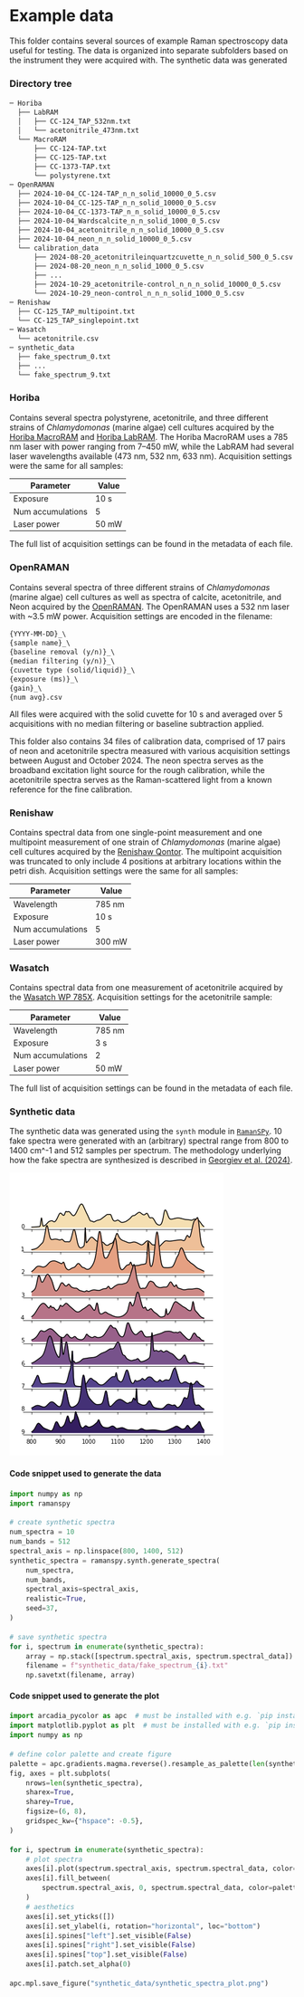 # Example data

This folder contains several sources of example Raman spectroscopy data useful for testing. The data is organized into separate subfolders based on the instrument they were acquired with. The synthetic data was generated 

### Directory tree
```
─ Horiba
  ├── LabRAM
  │   ├── CC-124_TAP_532nm.txt
  │   └── acetonitrile_473nm.txt
  └── MacroRAM
      ├── CC-124-TAP.txt
      ├── CC-125-TAP.txt
      ├── CC-1373-TAP.txt
      └── polystyrene.txt
─ OpenRAMAN
  ├── 2024-10-04_CC-124-TAP_n_n_solid_10000_0_5.csv
  ├── 2024-10-04_CC-125-TAP_n_n_solid_10000_0_5.csv
  ├── 2024-10-04_CC-1373-TAP_n_n_solid_10000_0_5.csv
  ├── 2024-10-04_Wardscalcite_n_n_solid_1000_0_5.csv
  ├── 2024-10-04_acetonitrile_n_n_solid_10000_0_5.csv
  ├── 2024-10-04_neon_n_n_solid_10000_0_5.csv
  └── calibration_data
      ├── 2024-08-20_acetonitrileinquartzcuvette_n_n_solid_500_0_5.csv
      ├── 2024-08-20_neon_n_n_solid_1000_0_5.csv
      ├── ...
      ├── 2024-10-29_acetonitrile-control_n_n_n_solid_10000_0_5.csv
      └── 2024-10-29_neon-control_n_n_n_solid_1000_0_5.csv
─ Renishaw
  ├── CC-125_TAP_multipoint.txt
  └── CC-125_TAP_singlepoint.txt
─ Wasatch
  └── acetonitrile.csv
─ synthetic_data
  ├── fake_spectrum_0.txt
  ├── ...
  └── fake_spectrum_9.txt
```


### Horiba
Contains several spectra polystyrene, acetonitrile, and three different strains of *Chlamydomonas* (marine algae) cell cultures acquired by the [Horiba MacroRAM](https://www.horiba.com/usa/scientific/products/detail/action/show/Product/macroramtm-805/) and [Horiba LabRAM](https://www.horiba.com/usa/scientific/products/detail/action/show/Product/labram-hr-evolution-1083/). The Horiba MacroRAM uses a 785 nm laser with power ranging from 7–450 mW, while the LabRAM had several laser wavelengths available (473 nm, 532 nm, 633 nm). Acquisition settings were the same for all samples:

Parameter | Value
-- | --
Exposure | 10 s
Num accumulations | 5
Laser power | 50 mW

The full list of acquisition settings can be found in the metadata of each file.


### OpenRAMAN
Contains several spectra of three different strains of *Chlamydomonas* (marine algae) cell cultures as well as spectra of calcite, acetonitrile, and Neon acquired by the [OpenRAMAN](https://www.open-raman.org/). The OpenRAMAN uses a 532 nm laser with ~3.5 mW power. Acquisition settings are encoded in the filename: 
```
{YYYY-MM-DD}_\
{sample name}_\
{baseline removal (y/n)}_\
{median filtering (y/n)}_\
{cuvette type (solid/liquid)}_\
{exposure (ms)}_\
{gain}_\
{num avg}.csv
```
All files were acquired with the solid cuvette for 10 s and averaged over 5 acquisitions with no median filtering or baseline subtraction applied.

This folder also contains 34 files of calibration data, comprised of 17 pairs of neon and acetonitrile spectra measured with various acquisition settings between August and October 2024. The neon spectra serves as the broadband excitation light source for the rough calibration, while the acetonitrile spectra serves as the Raman-scattered light from a known reference for the fine calibration.


### Renishaw
Contains spectral data from one single-point measurement and one multipoint measurement of one strain of *Chlamydomonas* (marine algae) cell cultures acquired by the [Renishaw Qontor](https://www.renishaw.com/en/invia-confocal-raman-microscope--6260?srsltid=AfmBOooiKo_pI7dx9z-CQavJXivfP0KPDkhLiVhLkZwlbUbagLsJA3d2). The multipoint acquisition was truncated to only include 4 positions at arbitrary locations within the petri dish. Acquisition settings were the same for all samples:

Parameter | Value
-- | --
Wavelength | 785 nm
Exposure | 10 s
Num accumulations | 5
Laser power | 300 mW


### Wasatch
Contains spectral data from one measurement of acetonitrile acquired by the [Wasatch WP 785X](https://wasatchphotonics.com/product/wp-785x-raman-spectrometer-series/). Acquisition settings for the acetonitrile sample:

Parameter | Value
-- | --
Wavelength | 785 nm
Exposure | 3 s
Num accumulations | 2
Laser power | 50 mW

The full list of acquisition settings can be found in the metadata of each file.


### Synthetic data
The synthetic data was generated using the `synth` module in [`RamanSPy`](https://ramanspy.readthedocs.io/en/latest/synth.html#). 10 fake spectra were generated with an (arbitrary) spectral range from 800 to 1400 cm^-1 and 512 samples per spectrum. The methodology underlying how the fake spectra are synthesized is described in [Georgiev et al. (2024)](https://doi.org/10.48550/arXiv.2403.04526).


![plot](./synthetic_data/synthetic_spectra_plot.png)

#### Code snippet used to generate the data
```python
import numpy as np
import ramanspy

# create synthetic spectra
num_spectra = 10
num_bands = 512
spectral_axis = np.linspace(800, 1400, 512)
synthetic_spectra = ramanspy.synth.generate_spectra(
    num_spectra,
    num_bands,
    spectral_axis=spectral_axis,
    realistic=True,
    seed=37,
)

# save synthetic spectra
for i, spectrum in enumerate(synthetic_spectra):
    array = np.stack([spectrum.spectral_axis, spectrum.spectral_data]).T
    filename = f"synthetic_data/fake_spectrum_{i}.txt"
    np.savetxt(filename, array)
```

#### Code snippet used to generate the plot
```python
import arcadia_pycolor as apc  # must be installed with e.g. `pip install arcadia-pycolor`
import matplotlib.pyplot as plt  # must be installed with e.g. `pip install matplotlib`
import numpy as np

# define color palette and create figure
palette = apc.gradients.magma.reverse().resample_as_palette(len(synthetic_spectra))
fig, axes = plt.subplots(
    nrows=len(synthetic_spectra),
    sharex=True,
    sharey=True,
    figsize=(6, 8),
    gridspec_kw={"hspace": -0.5},
)

for i, spectrum in enumerate(synthetic_spectra):
    # plot spectra
    axes[i].plot(spectrum.spectral_axis, spectrum.spectral_data, color="black", alpha=1)
    axes[i].fill_between(
        spectrum.spectral_axis, 0, spectrum.spectral_data, color=palette.colors[i], alpha=1
    )
    # aesthetics
    axes[i].set_yticks([])
    axes[i].set_ylabel(i, rotation="horizontal", loc="bottom")
    axes[i].spines["left"].set_visible(False)
    axes[i].spines["right"].set_visible(False)
    axes[i].spines["top"].set_visible(False)
    axes[i].patch.set_alpha(0)

apc.mpl.save_figure("synthetic_data/synthetic_spectra_plot.png")
```
